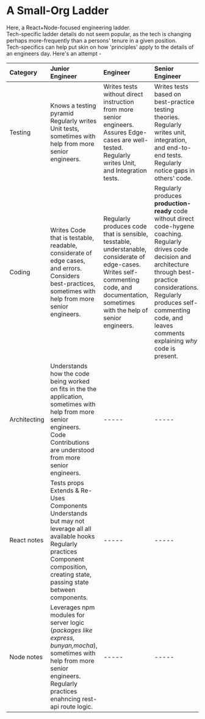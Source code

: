 # A Small-Org Ladder

Here, a React+Node-focused engineering ladder.  
Tech-specific ladder details do not seem popular, as the tech is changing perhaps more-frequently than a persons' tenure in a given position.  
Tech-specifics can help put skin on how 'principles' apply to the details of an engineers day.
Here's an attempt -

| Category     | Junior Engineer                                                                                                                                                                                               | Engineer                                                                                                                                                                                         | Senior Engineer                                                                                                                                                                                                                                                        |
| :----------- | :------------------------------------------------------------------------------------------------------------------------------------------------------------------------------------------------------------ | :----------------------------------------------------------------------------------------------------------------------------------------------------------------------------------------------- | :--------------------------------------------------------------------------------------------------------------------------------------------------------------------------------------------------------------------------------------------------------------------- |
| Testing      | Knows a testing pyramid <br> Regularly writes Unit tests, sometimes with help from more senior engineers.                                                                                                     | Writes tests without direct instruction from more senior engineers. <br> Assures Edge-cases are well-tested. <br> Regularly writes Unit, and Integration tests.                                  | Writes tests based on best-practice testing theories. <br> Regularly writes unit, integration, and end-to-end tests. <br> Regularly notice gaps in others' code.                                                                                                       |
| Coding       | Writes Code that is testable, readable, considerate of edge cases, and errors. <br> Considers best-practices, sometimes with help from more senior engineers.                                                 | Regularly produces code that is sensible, tesstable, understanable, considerate of edge-cases. <br> Writes self-commenting code, and documentation, sometimes with the help of senior engineers. | Regularly produces **production-ready** code without direct code-hygene coaching. Regularly drives code decision and architecture through best-practice considerations. Regularly produces self-commenting code, and leaves comments explaining _why_ code is present. |
| Architecting | Understands how the code being worked on fits in the the application, sometimes with help from more senior engineers. <br> Code Contributions are understood from more senior engineers.                      | -----                                                                                                                                                                                            | -----                                                                                                                                                                                                                                                                  |
| React notes  | Tests props <br> Extends & Re-Uses Components <br> Understands but may not leverage all all available hooks <br> Regularly practices Component composition, creating state, passing state between components. | -----                                                                                                                                                                                            | -----                                                                                                                                                                                                                                                                  |
| Node notes   | Leverages npm modules for server logic (_packages like express, bunyan,mocha_), sometimes with help from more senior engineers. <br> Regularly practices enahncing rest-api route logic.<br>                  | -----                                                                                                                                                                                            | -----                                                                                                                                                                                                                                                                  |
